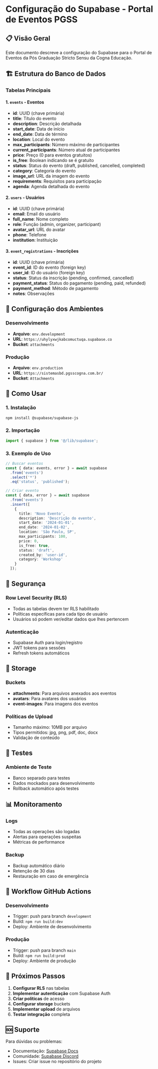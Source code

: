 # Configuração do Supabase - Portal de Eventos PGSS

## 📋 Visão Geral

Este documento descreve a configuração do Supabase para o Portal de Eventos da Pós Graduação Stricto Sensu da Cogna Educação.

## 🏗️ Estrutura do Banco de Dados

### Tabelas Principais

#### 1. `events` - Eventos
- **id**: UUID (chave primária)
- **title**: Título do evento
- **description**: Descrição detalhada
- **start_date**: Data de início
- **end_date**: Data de término
- **location**: Local do evento
- **max_participants**: Número máximo de participantes
- **current_participants**: Número atual de participantes
- **price**: Preço (0 para eventos gratuitos)
- **is_free**: Boolean indicando se é gratuito
- **status**: Status do evento (draft, published, cancelled, completed)
- **category**: Categoria do evento
- **image_url**: URL da imagem do evento
- **requirements**: Requisitos para participação
- **agenda**: Agenda detalhada do evento

#### 2. `users` - Usuários
- **id**: UUID (chave primária)
- **email**: Email do usuário
- **full_name**: Nome completo
- **role**: Função (admin, organizer, participant)
- **avatar_url**: URL do avatar
- **phone**: Telefone
- **institution**: Instituição

#### 3. `event_registrations` - Inscrições
- **id**: UUID (chave primária)
- **event_id**: ID do evento (foreign key)
- **user_id**: ID do usuário (foreign key)
- **status**: Status da inscrição (pending, confirmed, cancelled)
- **payment_status**: Status do pagamento (pending, paid, refunded)
- **payment_method**: Método de pagamento
- **notes**: Observações

## 🔧 Configuração dos Ambientes

### Desenvolvimento
- **Arquivo**: `env.development`
- **URL**: `https://uhylyxwjkabcomuctuqa.supabase.co`
- **Bucket**: `attachments`

### Produção
- **Arquivo**: `env.production`
- **URL**: `https://sistemasbd.pgsscogna.com.br/`
- **Bucket**: `Attachments`

## 🚀 Como Usar

### 1. Instalação
```bash
npm install @supabase/supabase-js
```

### 2. Importação
```typescript
import { supabase } from '@/lib/supabase';
```

### 3. Exemplo de Uso
```typescript
// Buscar eventos
const { data: events, error } = await supabase
  .from('events')
  .select('*')
  .eq('status', 'published');

// Criar evento
const { data, error } = await supabase
  .from('events')
  .insert([
    {
      title: 'Novo Evento',
      description: 'Descrição do evento',
      start_date: '2024-01-01',
      end_date: '2024-01-02',
      location: 'São Paulo, SP',
      max_participants: 100,
      price: 0,
      is_free: true,
      status: 'draft',
      created_by: 'user-id',
      category: 'Workshop'
    }
  ]);
```

## 🔐 Segurança

### Row Level Security (RLS)
- Todas as tabelas devem ter RLS habilitado
- Políticas específicas para cada tipo de usuário
- Usuários só podem ver/editar dados que lhes pertencem

### Autenticação
- Supabase Auth para login/registro
- JWT tokens para sessões
- Refresh tokens automáticos

## 📁 Storage

### Buckets
- **attachments**: Para arquivos anexados aos eventos
- **avatars**: Para avatares dos usuários
- **event-images**: Para imagens dos eventos

### Políticas de Upload
- Tamanho máximo: 10MB por arquivo
- Tipos permitidos: jpg, png, pdf, doc, docx
- Validação de conteúdo

## 🧪 Testes

### Ambiente de Teste
- Banco separado para testes
- Dados mockados para desenvolvimento
- Rollback automático após testes

## 📊 Monitoramento

### Logs
- Todas as operações são logadas
- Alertas para operações suspeitas
- Métricas de performance

### Backup
- Backup automático diário
- Retenção de 30 dias
- Restauração em caso de emergência

## 🔄 Workflow GitHub Actions

### Desenvolvimento
- Trigger: push para branch `development`
- Build: `npm run build:dev`
- Deploy: Ambiente de desenvolvimento

### Produção
- Trigger: push para branch `main`
- Build: `npm run build:prod`
- Deploy: Ambiente de produção

## 📝 Próximos Passos

1. **Configurar RLS** nas tabelas
2. **Implementar autenticação** com Supabase Auth
3. **Criar políticas** de acesso
4. **Configurar storage** buckets
5. **Implementar upload** de arquivos
6. **Testar integração** completa

## 🆘 Suporte

Para dúvidas ou problemas:
- Documentação: [Supabase Docs](https://supabase.com/docs)
- Comunidade: [Supabase Discord](https://discord.supabase.com)
- Issues: Criar issue no repositório do projeto 
